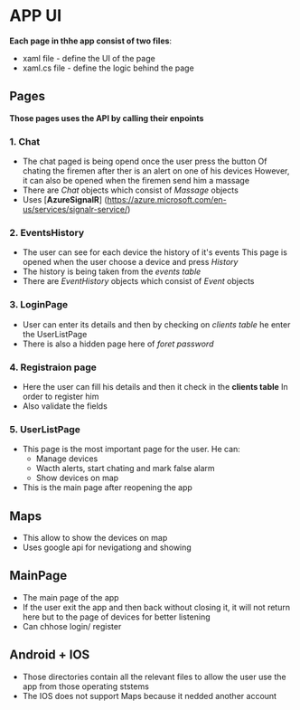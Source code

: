 # APP UI

__Each page in thhe app consist of two files__:
* xaml file - define the UI of the page
* xaml.cs file - define the logic behind the page

## Pages 
__Those pages uses the API by calling their enpoints__

### 1. Chat
* The chat paged is being opend once the user press the button
  Of chating the firemen after ther is an alert on one of his devices
  However, it can also be opened when the firemen send him a massage
* There are _Chat_ objects which consist of _Massage_ objects
* Uses [__AzureSignalR__] (https://azure.microsoft.com/en-us/services/signalr-service/)

### 2. EventsHistory
* The user can see for each device the history of it's events
  This page is opened when the user choose a device and press _History_
* The history is being taken from the _events table_
* There are _EventHistory_ objects which consist of _Event_ objects

### 3. LoginPage
* User can enter its details and then by checking on _clients table_ 
  he enter the UserListPage
* There is also a hidden page here of _foret password_

  
### 4. Registraion page
* Here the user can fill his details and then it check in the __clients table__
  In order to register him
* Also validate the fields

### 5. UserListPage
* This page is the most important page for the user.
  He can:
  * Manage devices
  * Wacth alerts, start chating and mark false alarm
  * Show devices on map
* This is the main page after reopening the app

## Maps
* This allow to show the devices on map
* Uses google api for nevigationg and showing

## MainPage
* The main page of the app
* If the user exit the app and then back without closing it,
  it will not return here but to the page of devices for better listening
* Can chhose login/ register

## Android + IOS
* Those directories contain all the relevant files to allow the user
  use the app from those operating ststems
* The IOS does not support Maps because it nedded another account